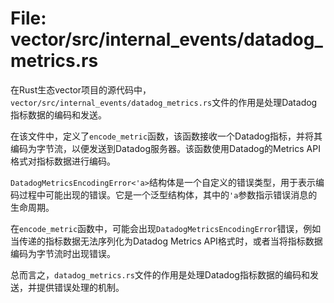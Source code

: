 # File: vector/src/internal_events/datadog_metrics.rs

在Rust生态vector项目的源代码中，`vector/src/internal_events/datadog_metrics.rs`文件的作用是处理Datadog指标数据的编码和发送。

在该文件中，定义了`encode_metric`函数，该函数接收一个Datadog指标，并将其编码为字节流，以便发送到Datadog服务器。该函数使用Datadog的Metrics API格式对指标数据进行编码。

`DatadogMetricsEncodingError<'a>`结构体是一个自定义的错误类型，用于表示编码过程中可能出现的错误。它是一个泛型结构体，其中的`'a`参数指示错误消息的生命周期。

在`encode_metric`函数中，可能会出现`DatadogMetricsEncodingError`错误，例如当传递的指标数据无法序列化为Datadog Metrics API格式时，或者当将指标数据编码为字节流时出现错误。

总而言之，`datadog_metrics.rs`文件的作用是处理Datadog指标数据的编码和发送，并提供错误处理的机制。

